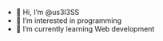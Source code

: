 - 👋 Hi, I’m @us3l3SS
- 👀 I’m interested in programming
- 🌱 I’m currently learning Web development

<!---
us3l3SS/us3l3SS is a ✨ special ✨ repository because its `README.md` (this file) appears on your GitHub profile.
You can click the Preview link to take a look at your changes.
--->
